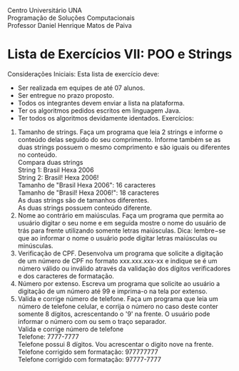Centro Universitário UNA<br>
Programação de Soluções Computacionais<br>
Professor Daniel Henrique Matos de Paiva<br>
# Lista de Exercícios VII: POO e Strings
Considerações Iniciais:
Esta lista de exercício deve:
- Ser realizada em equipes de até 07 alunos.
- Ser entregue no prazo proposto.
- Todos os integrantes devem enviar a lista na plataforma.
- Ter os algoritmos pedidos escritos em linguagem Java.
- Ter todos os algoritmos devidamente identados.
Exercícios: <br>
1. Tamanho de strings. Faça um programa que leia 2 strings e informe o conteúdo delas seguido do seu comprimento. Informe também se as duas strings possuem o mesmo comprimento e são iguais ou diferentes no conteúdo.<br>
Compara duas strings<br>
String 1: Brasil Hexa 2006<br>
String 2: Brasil! Hexa 2006!<br>
Tamanho de "Brasil Hexa 2006": 16 caracteres<br>
Tamanho de "Brasil! Hexa 2006!": 18 caracteres<br>
As duas strings são de tamanhos diferentes.<br>
As duas strings possuem conteúdo diferente.<br>
2. Nome ao contrário em maiúsculas. Faça um programa que permita ao usuário digitar o seu nome e em seguida mostre o nome do usuário de trás para frente utilizando somente letras maiúsculas. Dica: lembre−se que ao informar o nome o usuário pode digitar letras maiúsculas ou minúsculas.
3. Verificação de CPF. Desenvolva um programa que solicite a digitação de um número de CPF no formato xxx.xxx.xxx-xx e indique se é um número válido ou inválido através da validação dos dígitos verificadores e dos caracteres de formatação.
4. Número por extenso. Escreva um programa que solicite ao usuário a digitação de um número até 99 e imprima-o na tela por extenso.
5. Valida e corrige número de telefone. Faça um programa que leia um número de telefone celular, e corrija o número no caso deste conter somente 8 dígitos, acrescentando o '9' na frente. O usuário pode informar o número com ou sem o traço separador.<br>
Valida e corrige número de telefone<br>
Telefone: 7777-7777<br>
Telefone possui 8 dígitos. Vou acrescentar o digito nove na frente.<br>
Telefone corrigido sem formatação: 977777777<br>
Telefone corrigido com formatação: 97777-7777<br>
